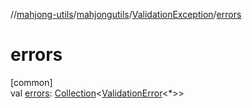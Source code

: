 //[mahjong-utils](../../../index.md)/[mahjongutils](../index.md)/[ValidationException](index.md)/[errors](errors.md)

# errors

[common]\
val [errors](errors.md): [Collection](https://kotlinlang.org/api/latest/jvm/stdlib/kotlin.collections/-collection/index.html)&lt;[ValidationError](../-validation-error/index.md)&lt;*&gt;&gt;
